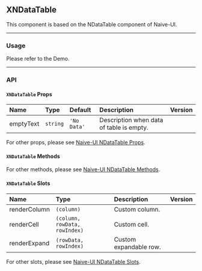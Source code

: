 ﻿## XNDataTable

This component is based on the NDataTable component of Naive-UI.

---

### Usage

Please refer to the Demo.

---

### API

#### `XNDataTable` Props

| Name      | Type     | Default     | Description                              | Version |
| :-------- | :------- | :---------- | :--------------------------------------- | :------ |
| emptyText | `string` | `'No Data'` | Description when data of table is empty. |         |

For other props, please see [Naive-UI NDataTable Props](https://www.naiveui.com/en-US/os-theme/components/data-table#DataTable-Props).

#### `XNDataTable` Methods

For other methods, please see [Naive-UI NDataTable Methods](https://www.naiveui.com/en-US/os-theme/components/data-table#DataTable-Methods).

#### `XNDataTable` Slots

| Name         | Type                          | Description            | Version |
| :----------- | :---------------------------- | :--------------------- | :------ |
| renderColumn | `(column)`                    | Custom column.         |         |
| renderCell   | `(column, rowData, rowIndex)` | Custom cell.           |         |
| renderExpand | `(rowData, rowIndex)`         | Custom expandable row. |         |

For other slots, please see [Naive-UI NDataTable Slots](https://www.naiveui.com/en-US/os-theme/components/data-table#DataTable-Slots).
